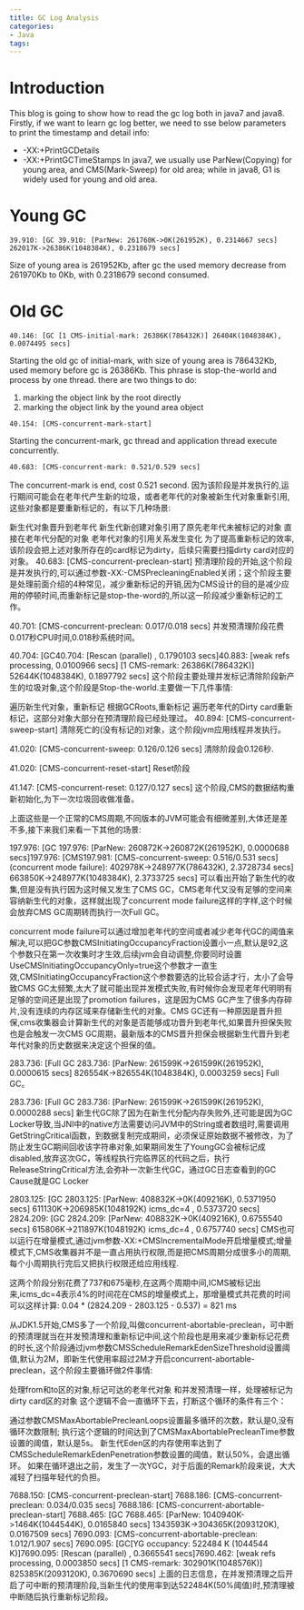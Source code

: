 ```yaml
---
title: GC Log Analysis
categories:
- Java
tags:
---
```


# Introduction
This blog is going to show how to read the gc log both in java7 and java8. Firstly, if we want to learn gc log better, we need to sse below parameters to print the timestamp and detail info:
- -XX:+PrintGCDetails
- -XX:+PrintGCTimeStamps
In java7, we usually use ParNew(Copying) for young area, and CMS(Mark-Sweep) for old area; while in java8, G1 is widely used for young and old area.

# Young GC
```
39.910: [GC 39.910: [ParNew: 261760K->0K(261952K), 0.2314667 secs] 262017K->26386K(1048384K), 0.2318679 secs]
```

Size of young area is 261952Kb, after gc the used memory decrease from 261970Kb to 0Kb, with 0.2318679 second consumed.

# Old GC
```
40.146: [GC [1 CMS-initial-mark: 26386K(786432K)] 26404K(1048384K), 0.0074495 secs]
```
Starting the old gc of initial-mark, with size of young area is 786432Kb, used memory before gc is 26386Kb. This phrase is stop-the-world and process by one thread. there are two things to do:
1. marking the object link by the root directly
2. marking the object link by the yound area object

```
40.154: [CMS-concurrent-mark-start]
```
Starting the concurrent-mark, gc thread and application thread execute concurrently.

```
40.683: [CMS-concurrent-mark: 0.521/0.529 secs]
```
The concurrent-mark is end, cost 0.521 second.
因为该阶段是并发执行的,运行期间可能会在老年代产生新的垃圾，或者老年代的对象被新生代对象重新引用,这些对象都是要重新标记的，有以下几种场景:

新生代对象晋升到老年代
新生代新创建对象引用了原先老年代未被标记的对象
直接在老年代分配的对象
老年代对象的引用关系发生变化
为了提高重新标记的效率,该阶段会把上述对象所存在的card标记为dirty，后续只需要扫描dirty card对应的对象。
40.683: [CMS-concurrent-preclean-start]
预清理阶段的开始,这个阶段是并发执行的,可以通过参数-XX:-CMSPrecleaningEnabled关闭；这个阶段主要是处理前面介绍的4种常见，减少重新标记的开销,因为CMS设计的目的是减少应用的停顿时间,而重新标记是stop-the-word的,所以这一阶段减少重新标记的工作。

40.701: [CMS-concurrent-preclean: 0.017/0.018 secs]
并发预清理阶段花费0.017秒CPU时间,0.018秒系统时间。

40.704: [GC40.704: [Rescan (parallel) , 0.1790103 secs]40.883: [weak refs processing, 0.0100966 secs] [1 CMS-remark: 26386K(786432K)] 52644K(1048384K), 0.1897792 secs]
这个阶段主要处理并发标记清除阶段新产生的垃圾对象,这个阶段是Stop-the-world.主要做一下几件事情:

遍历新生代对象，重新标记
根据GCRoots,重新标记
遍历老年代的Dirty card重新标记，这部分对象大部分在预清理阶段已经处理过。
40.894: [CMS-concurrent-sweep-start]
清除死亡的(没有标记的)对象，这个阶段jvm应用线程并发执行。

41.020: [CMS-concurrent-sweep: 0.126/0.126 secs]
清除阶段会0.126秒.

41.020: [CMS-concurrent-reset-start]
Reset阶段

41.147: [CMS-concurrent-reset: 0.127/0.127 secs]
这个阶段,CMS的数据结构重新初始化,为下一次垃圾回收做准备。

上面这些是一个正常的CMS周期,不同版本的JVM可能会有细微差别,大体还是差不多,接下来我们来看一下其他的场景:

197.976: [GC 197.976: [ParNew: 260872K->260872K(261952K), 0.0000688 secs]197.976: [CMS197.981: [CMS-concurrent-sweep: 0.516/0.531 secs]
(concurrent mode failure): 402978K->248977K(786432K), 2.3728734 secs] 663850K->248977K(1048384K), 2.3733725 secs]
可以看出开始了新生代的收集,但是没有执行因为这时候又发生了CMS GC，CMS老年代又没有足够的空间来容纳新生代的对象，这样就出现了concurrent mode failure这样的字样,这个时候会放弃CMS GC周期转而执行一次Full GC。

concurrent mode failure可以通过增加老年代的空间或者减少老年代GC的阈值来解决,可以把GC参数CMSInitiatingOccupancyFraction设置小一点,默认是92,这个参数只在第一次收集时才生效,后续jvm会自动调整,你要同时设置UseCMSInitiatingOccupancyOnly=true这个参数才一直生效,CMSInitiatingOccupancyFraction这个参数要选的比较合适才行，太小了会导致CMS GC太频繁,太大了就可能出现并发模式失败,有时候你会发现老年代明明有足够的空间还是出现了promotion failures，这是因为CMS GC产生了很多内存碎片,没有连续的内存区域来存储新生代的对象。CMS GC还有一种原因是晋升担保,cms收集器会计算新生代的对象是否能够成功晋升到老年代,如果晋升担保失败也是会触发一次CMS GC周期，最新版本的CMS晋升担保会根据新生代晋升到老年代对象的历史数据来决定这个担保的值。

283.736: [Full GC 283.736: [ParNew: 261599K->261599K(261952K), 0.0000615 secs] 826554K->826554K(1048384K), 0.0003259 secs]
Full GC。

283.736: [Full GC 283.736: [ParNew: 261599K->261599K(261952K), 0.0000288 secs]
新生代GC除了因为在新生代分配内存失败外,还可能是因为GC Locker导致,当JNI中的native方法需要访问JVM中的String或者数组时,需要调用GetStringCritical函数，到数据复制完成期间，必须保证原始数据不被修改，为了防止发生GC期间回收该字符串对象,如果期间发生了YoungGC会被标记成disabled,放弃这次GC，等线程执行完临界区的代码之后，执行ReleaseStringCritical方法,会弥补一次新生代GC，通过GC日志查看到的GC Cause就是GC Locker

2803.125: [GC 2803.125: [ParNew: 408832K->0K(409216K), 0.5371950 secs] 611130K->206985K(1048192K) icms_dc=4 , 0.5373720 secs]
2824.209: [GC 2824.209: [ParNew: 408832K->0K(409216K), 0.6755540 secs] 615806K->211897K(1048192K) icms_dc=4 , 0.6757740 secs]
CMS也可以运行在增量模式,通过jvm参数-XX:+CMSIncrementalMode开启增量模式;增量模式下,CMS收集器并不是一直占用执行权限,而是把CMS周期分成很多小的周期,每个小周期执行完后又把执行权限还给应用线程.

这两个阶段分别花费了737和675毫秒,在这两个周期中间,ICMS被标记出来,icms_dc=4表示4%的时间花在CMS的增量模式上，那增量模式共花费的时间可以这样计算:
0.04 * (2824.209 - 2803.125 - 0.537) = 821 ms

从JDK1.5开始,CMS多了一个阶段,叫做concurrent-abortable-preclean，可中断的预清理就当在并发预清理和重新标记中间,这个阶段也是用来减少重新标记花费的时长,这个阶段通过jvm参数CMSScheduleRemarkEdenSizeThreshold设置阈值,默认为2M，即新生代使用率超过2M才开启concurrent-abortable-preclean，这个阶段主要循环做2件事情:

处理from和to区的对象,标记可达的老年代对象
和并发预清理一样，处理被标记为dirty card区的对象
这个逻辑不会一直循环下去，打断这个循环的条件有三个：

通过参数CMSMaxAbortablePrecleanLoops设置最多循环的次数，默认是0,没有循环次数限制;
执行这个逻辑的时间达到了CMSMaxAbortablePrecleanTime参数设置的阈值，默认是5s。
新生代Eden区的内存使用率达到了CMSScheduleRemarkEdenPenetration参数设置的阈值，默认50%，会退出循环。
如果在循环退出之前，发生了一次YGC，对于后面的Remark阶段来说，大大减轻了扫描年轻代的负担。

7688.150: [CMS-concurrent-preclean-start]
7688.186: [CMS-concurrent-preclean: 0.034/0.035 secs]
7688.186: [CMS-concurrent-abortable-preclean-start]
7688.465: [GC 7688.465: [ParNew: 1040940K->1464K(1044544K), 0.0165840 secs] 1343593K->304365K(2093120K), 0.0167509 secs]
7690.093: [CMS-concurrent-abortable-preclean: 1.012/1.907 secs]
7690.095: [GC[YG occupancy: 522484 K (1044544 K)]7690.095: [Rescan (parallel) , 0.3665541 secs]7690.462: [weak refs processing, 0.0003850 secs] [1 CMS-remark: 302901K(1048576K)] 825385K(2093120K), 0.3670690 secs]
上面的日志信息，在并发预清理之后开启了可中断的预清理阶段,当新生代的使用率到达522484K(50%阈值)时,预清理被中断随后执行重新标记阶段。

